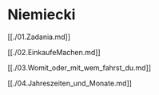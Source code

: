 # Niemiecki

[[./01.Zadania.md]]

[[./02.EinkaufeMachen.md]]

[[./03.Womit_oder_mit_wem_fahrst_du.md]]

[[./04.Jahreszeiten_und_Monate.md]]
